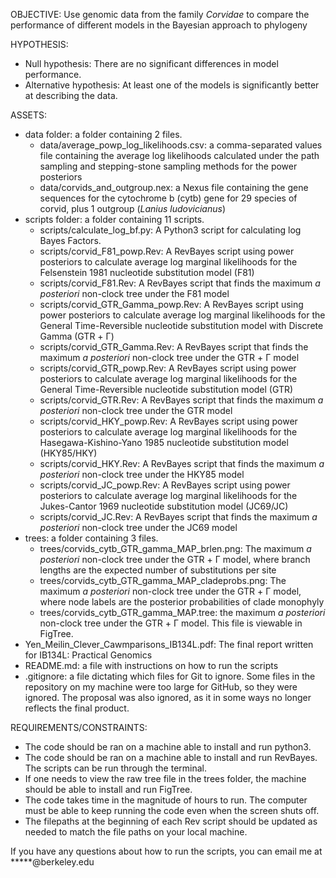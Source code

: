 OBJECTIVE: Use genomic data from the family *Corvidae* to compare the performance of different models in the Bayesian approach to phylogeny

HYPOTHESIS:
- Null hypothesis: There are no significant differences in model performance.
- Alternative hypothesis: At least one of the models is significantly better at describing the data.

ASSETS:
- data folder: a folder containing 2 files.
    - data/average_powp_log_likelihoods.csv: a comma-separated values file containing the average log likelihoods calculated under the path sampling and stepping-stone sampling methods for the power posteriors
    - data/corvids_and_outgroup.nex: a Nexus file containing the gene sequences for the cytochrome b (cytb) gene for 29 species of corvid, plus 1 outgroup (*Lanius ludovicianus*)
- scripts folder: a folder containing 11 scripts.
    - scripts/calculate_log_bf.py: A Python3 script for calculating log Bayes Factors.
    - scripts/corvid_F81_powp.Rev: A RevBayes script using power posteriors to calculate average log marginal likelihoods for the Felsenstein 1981 nucleotide substitution model (F81)
    - scripts/corvid_F81.Rev: A RevBayes script that finds the maximum *a posteriori* non-clock tree under the F81 model
    - scripts/corvid_GTR_Gamma_powp.Rev: A RevBayes script using power posteriors to calculate average log marginal likelihoods for the General Time-Reversible nucleotide substitution model with Discrete Gamma (GTR + Γ)
    - scripts/corvid_GTR_Gamma.Rev: A RevBayes script that finds the maximum *a posteriori* non-clock tree under the GTR + Γ model
    - scripts/corvid_GTR_powp.Rev: A RevBayes script using power posteriors to calculate average log marginal likelihoods for the General Time-Reversible nucleotide substitution model (GTR)
    - scripts/corvid_GTR.Rev: A RevBayes script that finds the maximum *a posteriori* non-clock tree under the GTR model
    - scripts/corvid_HKY_powp.Rev: A RevBayes script using power posteriors to calculate average log marginal likelihoods for the Hasegawa-Kishino-Yano 1985 nucleotide substitution model (HKY85/HKY)
    - scripts/corvid_HKY.Rev: A RevBayes script that finds the maximum *a posteriori* non-clock tree under the HKY85 model
    - scripts/corvid_JC_powp.Rev: A RevBayes script using power posteriors to calculate average log marginal likelihoods for the Jukes-Cantor 1969 nucleotide substitution model (JC69/JC)
    - scripts/corvid_JC.Rev: A RevBayes script that finds the maximum *a posteriori* non-clock tree under the JC69 model
- trees: a folder containing 3 files.
    - trees/corvids_cytb_GTR_gamma_MAP_brlen.png: The maximum *a posteriori* non-clock tree under the GTR + Γ model, where branch lengths are the expected number of substitutions per site
    - trees/corvids_cytb_GTR_gamma_MAP_cladeprobs.png: The maximum *a posteriori* non-clock tree under the GTR + Γ model, where node labels are the posterior probabilities of clade monophyly
    - trees/corvids_cytb_GTR_gamma_MAP.tree: the maximum *a posteriori* non-clock tree under the GTR + Γ model. This file is viewable in FigTree.
- Yen_Meilin_Clever_Cawmparisons_IB134L.pdf: The final report written for IB134L: Practical Genomics
- README.md: a file with instructions on how to run the scripts
- .gitignore: a file dictating which files for Git to ignore. Some files in the repository on my machine were too large for GitHub, so they were ignored. The proposal was also ignored, as it in some ways no longer reflects the final product.

REQUIREMENTS/CONSTRAINTS:
- The code should be ran on a machine able to install and run python3.
- The code should be ran on a machine able to install and run RevBayes. The scripts can be run through the terminal.
- If one needs to view the raw tree file in the trees folder, the machine should be able to install and run FigTree.
- The code takes time in the magnitude of hours to run. The computer must be able to keep running the code even when the screen shuts off.
- The filepaths at the beginning of each Rev script should be updated as needed to match the file paths on your local machine.

If you have any questions about how to run the scripts, you can email me at \*\*\*\*\*@berkeley.edu
